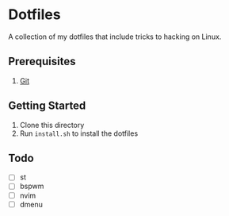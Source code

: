 # Dotfiles
A collection of my dotfiles that include tricks to hacking on Linux. 

## Prerequisites
1. [Git](https://git-scm.com/)

## Getting Started
1. Clone this directory
2. Run `install.sh` to install the dotfiles

## Todo
- [ ] st
- [ ] bspwm
- [ ] nvim
- [ ] dmenu
